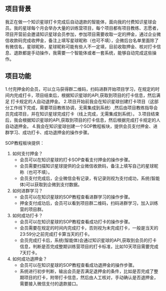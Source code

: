 ## 项目背景
我正在做一个知识星球打卡完成后自动退款的智能体，面向我的付费知识星球会员。我的星球每个月会举办大量的训练营项目，每个项目都有项目教练、志愿者，项目开营前会邀请知识星球会员参加，参加项目需要收取一定的押金，通过企业微信收款码完成收押金，备注上填写星球昵称（也可不填），企微后台名单里面除了有微信名，星球昵称，星球昵称可能有些人不一定填，目前收取押金、核对打卡信息、退款都是手动操作，我需要一个智能体或者一套系统，能够自动完成这些操作。

## 项目功能
1.付完押金的会员，可以立马获得群二维码，扫码进群开始项目学习，在规定的时间内完成打卡，项目结束后，根据知识星球的API,获取到项目的打卡信息，然后满足
打卡规定的人自动退押金。
2.项目开始前我会在知识星球创建打卡项目（这部分工作线下完成，需要项目教练协调，无需集成到系统）,然后由项目教练指导会员完成项目，并在知识星球完成打卡（线上完成，无需集成到系统）。
3.项目结束后，我会根据知识星球的API,获取到项目的打卡信息，然后根据完成打卡规定的人自动退押金。
4.我会在知识星球创建一个SOP教程板块，提供会员支付押金、进群学习、成功打卡、成功退押金的操作步骤。

SOP教程板块提供：
1. 如何支付押金？
   - 会员可以在知识星球的打卡SOP查看支付押金的操作步骤。
   - 会员需要扫描知识星球提供的企业微信收款码，备注上填写自己的星球昵称（也可不填）。
   - 会员支付完成后，企业微信会有记录，有记录则视为支付成功，系统(智能体)可以获取到企微到支付数据。
2. 如何进群学习？
   - 会员可以在知识星球的SOP教程查看进群学习的操作步骤。
   - 押金支付成功后，会员可以看到项目群二维码，扫码进群学习，加入训练营的项目群。
3. 如何成功打卡？
   - 会员可以在知识星球的SOP教程查看成功打卡的操作步骤。
   - 会员需要在规定的时间内完成打卡，否则视为未完成打卡，一般是当天的23:59分之前完成打卡算当天的打卡。
   - 会员完成打卡后，系统(智能体)会通过知识星球的API,获取到会员的打卡信息，判断是否完成整期训练营项目的打卡标准，比如10天项目需要完成7天打卡。
4. 如何成功退押金？
   - 会员可以在知识星球的SOP教程查看成功退押金的操作步骤。
   - 系统进行初步判断，输出会员是否满足退押金的条件，比如是否完成了整期项目的打卡，附带打卡信息，然后由人工核对，手动确认是否退押金，需要接入微信支付的退款接口。